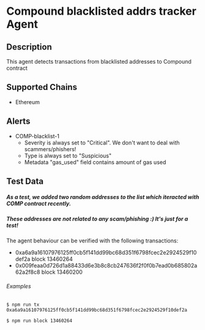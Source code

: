# Compound blacklisted addrs tracker Agent

## Description

This agent detects transactions from blacklisted addresses to Compound contract

## Supported Chains

- Ethereum

## Alerts

- COMP-blacklist-1
  - Severity is always set to "Critical". We don't want to deal with scammers/phishers!
  - Type is always set to "Suspicious"
  - Metadata "gas_used" field contains amount of gas used

## Test Data

##### As a test, we added two random addresses to the list which iteracted with COMP contract recently.
##### These addresses are not related to any scam/phishing :) It's just for a test!

The agent behaviour can be verified with the following transactions:

- 0xa6a9a16107976125ff0cb5f141dd99bc68d351f6798fcec2e2924529f10def2a block 13460264
- 0x009feaa0d726d1a88433d6e3b8c8cb247636f2f0f0b7ead0b685802a62a2f8c8 block 13460200

###### Examples

`$ npm run tx 0xa6a9a16107976125ff0cb5f141dd99bc68d351f6798fcec2e2924529f10def2a`

`$ npm run block 13460264`
